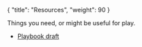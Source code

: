 {
  "title": "Resources",
  "weight": 90
}

Things you need, or might be useful for play.

<!--more-->


- [Playbook draft](/files/playbook-draft.pdf)
